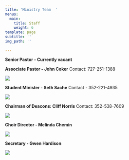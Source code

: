 ```yaml
---
title: 'Ministry Team  '
menus:
  main:
    title: Staff
    weight: 6
template: page
subtitle: ''
img_path: ''

---
```

**Senior Pastor - Currently vacant**

**Associate Pastor - John Coker** Contact: 727-251-1388

![](/images/john.jpeg)

**Student Minister - Seth Sache** Contact - 352-221-4935

![](/images/seth.jpg)

**Chairman of Deacons: Cliff Norris** Contact: 352-538-7609

![](/images/cliff.jpeg)

**Choir Director - Melinda Chemin**

![](/images/screen-shot-2020-06-20-at-8-36-48-pm.png)

**Secretary - Gwen Hardison**

![](/images/gwen.jpeg)